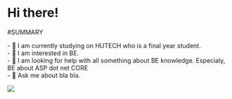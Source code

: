 <h1>Hi there!</h1>

<!--
**Kienpro10082002/Kienpro10082002** is a ✨ _special_ ✨ repository because its `README.md` (this file) appears on your GitHub profile.
Here are some ideas to get you started:-->
  #SUMMARY
  <p>
  - 🔭 I am currently studying on HUTECH who is a final year student.<br>
  - 🌱 I am interested in BE.<br>
  - 🤔 I am looking for help with all something about BE knowledge. Especialy, BE about ASP dot net CORE<br>
  - 💬 Ask me about bla bla.<br>
  </p>
  <img src="https://github-readme-stats-nu-rose-46.vercel.app/api?username=Kienpro10082002&&show_icons=true&title_color=6495ED&icon_color=4D72F2&text_color=F0F8FF&bg_color=000000">
